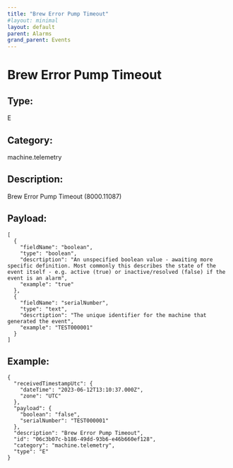 ```yaml
---
title: "Brew Error Pump Timeout"
#layout: minimal
layout: default
parent: Alarms
grand_parent: Events
---
```


# Brew Error Pump Timeout

## Type:

E

## Category:

machine.telemetry

## Description: 

Brew Error Pump Timeout (8000.11087)

## Payload:

```
[
  {
    "fieldName": "boolean",
    "type": "boolean",
    "descrtiption": "An unspecified boolean value - awaiting more specific definition. Most commonly this describes the state of the event itself - e.g. active (true) or inactive/resolved (false) if the event is an alarm",
    "example": "true"
  },
  {
    "fieldName": "serialNumber",
    "type": "text",
    "descrtiption": "The unique identifier for the machine that generated the event",
    "example": "TEST000001"
  }
]
```

## Example:

```
{
  "receivedTimestampUtc": {
    "dateTime": "2023-06-12T13:10:37.000Z",
    "zone": "UTC"
  },
  "payload": {
    "boolean": "false",
    "serialNumber": "TEST000001"
  },
  "description": "Brew Error Pump Timeout",
  "id": "06c3b07c-b186-49dd-93b6-e46b660ef128",
  "category": "machine.telemetry",
  "type": "E"
}
```
